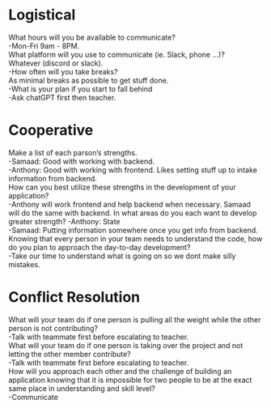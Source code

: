 # Logistical 

What hours will you be available to communicate?   
-Mon-Fri 9am - 8PM.    
What platform will you use to communicate (ie. Slack, phone …)?  
Whatever (discord or slack).  
-How often will you take breaks?  
As minimal breaks as possible to get stuff done.  
-What is your plan if you start to fall behind  
-Ask chatGPT first then teacher.  


# Cooperative  

Make a list of each parson’s strengths.  
-Samaad: Good with working with backend.  
-Anthony: Good with working with frontend. Likes setting stuff up to intake information from backend.  
How can you best utilize these strengths in the development of your application?  
-Anthony will work frontend and help backend when necessary. Samaad will do the same with backend.
In what areas do you each want to develop greater strength?
-Anthony: State  
-Samaad: Putting information somewhere once you get info from backend.  
Knowing that every person in your team needs to understand the code, how do you plan to approach the day-to-day development?  
-Take our time to understand what is going on so we dont make silly mistakes.  

# Conflict Resolution  

What will your team do if one person is pulling all the weight while the other person is not contributing?  
-Talk with teammate first before escalating to teacher.  
What will your team do if one person is taking over the project and not letting the other member contribute?  
-Talk with teammate first before escalating to teacher.  
How will you approach each other and the challenge of building an application knowing that it is impossible for two people to be at the exact same place in understanding and skill level?  
-Communicate    
